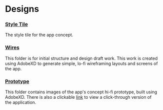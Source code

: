 # Designs

### [Style Tile](./Style%20Tile%20-%20Food%20For%20Thought.png)

The style tile for the app concept.

### [Wires](./wires/)

This folder is for initial structure and design draft work. This work is created using AdobeXD to generate simple, lo-fi wireframing layouts and screens of the app.

### [Prototype](./Food%20For%20Thought%20Prototype%20Frames/)

This folder contains images of the app's concept hi-fi prototype, built using AdobeXD.
There is also a clickable [link](./link.txt) to view a click-through version of the application.
